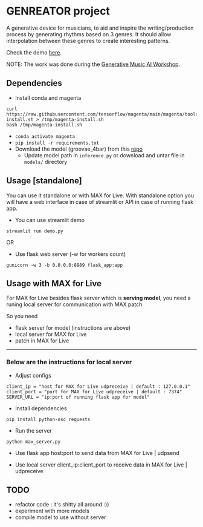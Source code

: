 # GENREATOR project

A generative device for musicians, to aid and inspire the writing/production process by generating rhythms based on 3 genres. It should allow interpolation between these genres to create interesting patterns.

Check the demo [here](http://genreator.medlee.studio:8501/).

NOTE: The work was done during the [Generative Music AI Workshop](https://www.upf.edu/web/mtg/generative-music-ai-workshop).

## Dependencies

- Install conda and magenta
```
curl https://raw.githubusercontent.com/tensorflow/magenta/main/magenta/tools/magenta-install.sh > /tmp/magenta-install.sh
bash /tmp/magenta-install.sh
```
- `conda activate magenta`
- `pip install -r requirements.txt`
- Download the model (groovae_4bar) from this [repo](https://github.com/magenta/magenta/tree/main/magenta/models/music_vae#pre-trained-checkpoints)
    - Update model path in `inference.py` or download and untar file in `models/` directory

## Usage [standalone]

You can use it standalone or with MAX for Live. With standalone option you will have a web interface in case of streamlit or API in case of running flask app.

- You can use streamlit demo
```
streamlit run demo.py
```

OR

- Use flask web server (-w for workers count)
```
gunicorn -w 3 -b 0.0.0.0:8989 flask_app:app
```


## Usage with MAX for Live

For MAX for Live besides flask server which is **serving model**, you need a runing local server for communication with MAX patch

So you need 
- flask server for model (instructions are above)
- local server for MAX for Live
- patch in MAX for Live

___

### Below are the instructions for local server

- Adjust configs
```
client_ip = "host for MAX for Live udpreceive | default : 127.0.0.1"
client_port = "port for MAX for Live udpreceive | default : 7374"
SERVER_URL = "ip:port of running flask app for model"
```


- Install dependencies
```
pip install python-osc requests
```


- Run the server
```
python max_server.py
```

- Use flask app host:port to send data from MAX for Live | udpsend

- Use local server client_ip:client_port to receive data in MAX for Live | udpreceive


## TODO

- refactor code : it's shitty all around :))
- experiment with more models
- compile model to use without server
